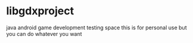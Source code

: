 # libgdxproject
java android game development testing space
this is for personal use but you can do whatever you want
